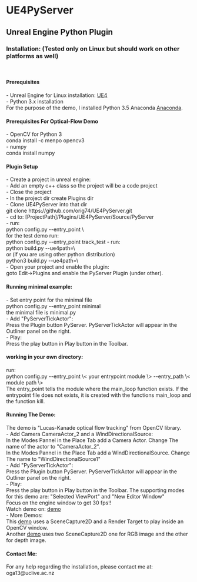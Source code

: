 # UE4PyServer
<h2>Unreal Engine Python Plugin</h2>
<h3>Installation: (Tested only on Linux but should work on other platforms as well)</h3><br/>
<h4>Prerequisites</h4>
- Unreal Engine for Linux installation:  <a href="https://wiki.unrealengine.com/Building_On_Linux">UE4</a><br/>
- Python 3.x installation<br/>
For the purpose of the demo, I installed Python 3.5 Anaconda <a href="https://www.continuum.io/downloads" >Anaconda</a>. <br/>
<h4>Prerequisites For Optical-Flow Demo</h4>
- OpenCV for Python 3<br/>
conda install -c menpo opencv3<br/>
- numpy<br/>
conda install numpy 

<h4>Plugin Setup</h4>
- Create a project in unreal engine:<br/>
- Add an empty c++ class so the project will be a code project<br/>
- Close the project<br/>
- In the project dir create Plugins dir<br/>
- Clone UE4PyServer into that dir<br/>
git clone  https://github.com/orig74/UE4PyServer.git<br/>
- cd to:  [ProjectPath]/Plugins/UE4PyServer/Source/PyServer<br/>
- run: <br/>
python config.py --entry_point \<your entry point\><br/>
for the test demo run:<br/>
python config.py --entry_point track_test
- run:<br/>
python build.py --ue4path=\<unreal engine dir PATH\><br/>
or (if you are using other python distribution)<br/>
python3 build.py --ue4path=\<unreal engine dir PATH\><br/>
- Open your project and enable the plugin:<br/>
goto Edit->Plugins and enable the PyServer Plugin (under other).<br/>

<h4>Running minimal example:</h4>
- Set entry point for the minimal file<br/>
python config.py --entry_point minimal<br/>
the minimal file is minimal.py<br/>
- Add "PyServerTickActor":<br/>
Press the Plugin button PyServer. PyServerTickActor will appear in the Outliner panel on the right.<br/>
- Play:<br/>
Press the play button in Play button in the Toolbar. <br/>

<h4> working in your own directory:</h4>
run:<br/>
python config.py --entry_point \< your entrypoint module \> --entry_path  \< module path \> <br/>
The entry_point tells the module where the main_loop function exists. If the entrypoint file does not exists, it is created with the functions main_loop and the function kill.<br/>

<h4>Running The Demo:</h4>
The demo is "Lucas-Kanade optical flow tracking" from OpenCV library. <br/>
- Add Camera CameraActor_2  and a WindDirectionalSource:<br/>
In the Modes Pannel in the Place Tab add a Camera Actor. Change The name of the actor to "CameraActor_2".<br/>
In the Modes Pannel in the Place Tab add a WindDirectionalSource. Change The name to "WindDirectionalSource1"<br/>
- Add "PyServerTickActor":<br/>
Press the Plugin button PyServer. PyServerTickActor will appear in the Outliner panel on the right.<br/>
- Play:<br/>
Press the play button in Play button in the Toolbar. The supporting modes for this demo are:  "Selected ViewPort"  and "New Editor Window" <br/>
Focus on the engine window to get 30 fps!!<br/>
Watch demo on: <a href="https://youtu.be/ydBFlI_fhso">demo</a><br/>
- More Demos:<br/>
This <a href="https://youtu.be/nXu6NCOoIRQ">demo</a> uses a SceneCapture2D and a Render Target to play inside an OpenCV window.<br/>
Another <a href="https://youtu.be/oNB7iSDiUX0">demo</a> uses two SceneCapture2D one for RGB image and the other for depth image.<br/>

<h4>Contact Me:</h4>
For any help regarding the installation, please contact me at:<br/>
oga13@uclive.ac.nz<br/>
